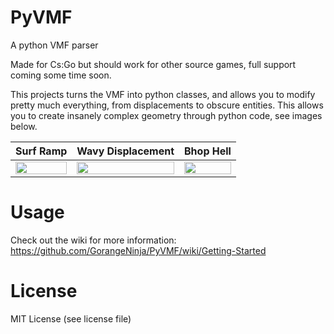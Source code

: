 # PyVMF
A python VMF parser

Made for Cs:Go but should work for other source games, full support coming some time soon.

This projects turns the VMF into python classes, and allows you to modify pretty much everything, from displacements to
obscure entities. This allows you to create insanely complex geometry through python code, see images below.

Surf Ramp | Wavy Displacement | Bhop Hell
:--------:|:-----------------:|:-------------------------------:
<img width=100% height=15% src="https://i.imgur.com/xfNlWCX.png"> | <img width=100% height=15% src="https://i.imgur.com/rn2e1bC.png"> | <img width=100% height=15% src="https://i.imgur.com/bBzmFZt.png">

# Usage

Check out the wiki for more information: https://github.com/GorangeNinja/PyVMF/wiki/Getting-Started

# License

MIT License (see license file)
